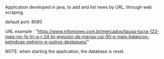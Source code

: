 Application developed in java, to add and list news by URL, through web scraping.

default port: 8080

URL example : "https://www.infomoney.com.br/mercados/itausa-lucra-123-mais-no-1o-tri-a-r-24-bi-prejuizo-da-marisa-cai-50-e-mais-balancos-petrobras-petrorio-e-outros-destaques/"

NOTE: when starting the application, the database is reset.
